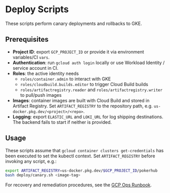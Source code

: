 # Deploy Scripts

These scripts perform canary deployments and rollbacks to GKE.

## Prerequisites

- **Project ID**: export `GCP_PROJECT_ID` or provide it via environment variables/CI `vars`.
- **Authentication**: run `gcloud auth login` locally or use Workload Identity / service account in CI.
- **Roles**: the active identity needs
  - `roles/container.admin` to interact with GKE
  - `roles/cloudbuild.builds.editor` to trigger Cloud Build builds
  - `roles/artifactregistry.reader` and `roles/artifactregistry.writer` to pull/push images
- **Images**: container images are built with Cloud Build and stored in Artifact Registry.
  Set `ARTIFACT_REGISTRY` to the repository path, e.g. `us-docker.pkg.dev/<project>/<repo>`.
- **Logging**: export `ELASTIC_URL` and `LOKI_URL` for log shipping destinations. The backend
  fails to start if neither is provided.

## Usage

These scripts assume that `gcloud container clusters get-credentials` has been executed to set the kubectl context.
Set `ARTIFACT_REGISTRY` before invoking any script, e.g.:

```bash
export ARTIFACT_REGISTRY=us-docker.pkg.dev/$GCP_PROJECT_ID/pokerhub
bash deploy/canary.sh <image-tag>
```

For recovery and remediation procedures, see the [GCP Ops Runbook](../docs/gcp-ops-runbook.md).
